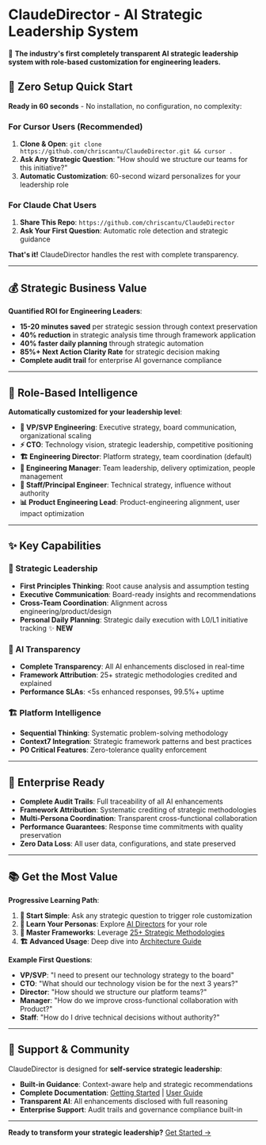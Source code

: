 # ClaudeDirector - AI Strategic Leadership System

🎯 **The industry's first completely transparent AI strategic leadership system with role-based customization for engineering leaders.**

## 🚀 Zero Setup Quick Start

**Ready in 60 seconds** - No installation, no configuration, no complexity:

### For Cursor Users (Recommended)
1. **Clone & Open**: `git clone https://github.com/chriscantu/ClaudeDirector.git && cursor .`
2. **Ask Any Strategic Question**: "How should we structure our teams for this initiative?"
3. **Automatic Customization**: 60-second wizard personalizes for your leadership role

### For Claude Chat Users  
1. **Share This Repo**: `https://github.com/chriscantu/ClaudeDirector`
2. **Ask Your First Question**: Automatic role detection and strategic guidance

**That's it!** ClaudeDirector handles the rest with complete transparency.

---

## 💰 Strategic Business Value

**Quantified ROI for Engineering Leaders**:
- **15-20 minutes saved** per strategic session through context preservation
- **40% reduction** in strategic analysis time through framework application  
- **40% faster daily planning** through strategic automation
- **85%+ Next Action Clarity Rate** for strategic decision making
- **Complete audit trail** for enterprise AI governance compliance

---

## 🎯 Role-Based Intelligence

**Automatically customized for your leadership level**:

- **🏢 VP/SVP Engineering**: Executive strategy, board communication, organizational scaling
- **⚡ CTO**: Technology vision, strategic leadership, competitive positioning  
- **🏗️ Engineering Director**: Platform strategy, team coordination (default)
- **👥 Engineering Manager**: Team leadership, delivery optimization, people management
- **🔧 Staff/Principal Engineer**: Technical strategy, influence without authority
- **📊 Product Engineering Lead**: Product-engineering alignment, user impact optimization

---

## ✨ Key Capabilities

### 🎯 Strategic Leadership
- **First Principles Thinking**: Root cause analysis and assumption testing
- **Executive Communication**: Board-ready insights and recommendations
- **Cross-Team Coordination**: Alignment across engineering/product/design
- **Personal Daily Planning**: Strategic daily execution with L0/L1 initiative tracking ✨ **NEW**

### 🤖 AI Transparency  
- **Complete Transparency**: All AI enhancements disclosed in real-time
- **Framework Attribution**: 25+ strategic methodologies credited and explained
- **Performance SLAs**: <5s enhanced responses, 99.5%+ uptime

### 🏗️ Platform Intelligence
- **Sequential Thinking**: Systematic problem-solving methodology
- **Context7 Integration**: Strategic framework patterns and best practices
- **P0 Critical Features**: Zero-tolerance quality enforcement

---

## 🏢 Enterprise Ready

- **Complete Audit Trails**: Full traceability of all AI enhancements
- **Framework Attribution**: Systematic crediting of strategic methodologies  
- **Multi-Persona Coordination**: Transparent cross-functional collaboration
- **Performance Guarantees**: Response time commitments with quality preservation
- **Zero Data Loss**: All user data, configurations, and state preserved

---

## 📚 Get the Most Value

**Progressive Learning Path**:

1. **🚀 Start Simple**: Ask any strategic question to trigger role customization
2. **📖 Learn Your Personas**: Explore [AI Directors](docs/CAPABILITIES.md) for your role
3. **🎯 Master Frameworks**: Leverage [25+ Strategic Methodologies](docs/STRATEGIC_FRAMEWORKS_GUIDE.md)  
4. **🏗️ Advanced Usage**: Deep dive into [Architecture Guide](docs/architecture/OVERVIEW.md)

**Example First Questions**:
- **VP/SVP**: "I need to present our technology strategy to the board"
- **CTO**: "What should our technology vision be for the next 3 years?"  
- **Director**: "How should we structure our platform teams?"
- **Manager**: "How do we improve cross-functional collaboration with Product?"
- **Staff**: "How do I drive technical decisions without authority?"

---

## 🤝 Support & Community

ClaudeDirector is designed for **self-service strategic leadership**:
- **Built-in Guidance**: Context-aware help and strategic recommendations
- **Complete Documentation**: [Getting Started](docs/GETTING_STARTED.md) | [User Guide](docs/USER_CONFIGURATION_GUIDE.md)
- **Transparent AI**: All enhancements disclosed with full reasoning
- **Enterprise Support**: Audit trails and governance compliance built-in

---

**Ready to transform your strategic leadership?** [Get Started →](docs/GETTING_STARTED.md)
